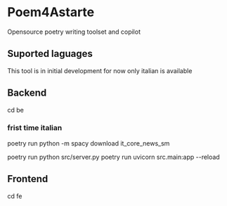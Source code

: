 # Poem4Astarte

Opensource poetry writing toolset and copilot

## Suported laguages
This tool is in initial development for now only italian is available

## Backend 
cd be
### frist time italian
poetry run python -m spacy download it_core_news_sm

poetry run python src/server.py
poetry run uvicorn src.main:app --reload

## Frontend
cd fe

